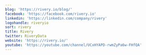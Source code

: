 ```yaml
---
blog: 'https://rivery.io/blog/'
facebook: 'https://facebook.com/rivery.io'
linkedin: 'https://linkedin.com/company/rivery'
logohandle: riveryio
sort: rivery
title: Rivery
twitter: RiveryData
website: 'https://rivery.io/'
youtube: 'https://youtube.com/channel/UCxHYAPD-rwmZyPa6w-FHfQA'
---
```

